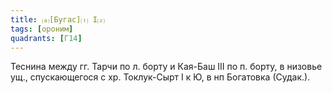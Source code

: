 ```yaml
---
title: ⒜[Бугас]⒯ I⒵
tags: [ороним]
quadrants: [Г14]
---
```


Теснина между гг. Тарчи по л. борту и Кая-Баш III по п. борту, в низовье ущ.,
спускающегося с хр. Токлук-Сырт I к Ю, в нп Богатовка (Судак.).

